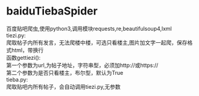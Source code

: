 # baiduTiebaSpider  
百度贴吧爬虫,使用python3,调用模块requests,re,beautifulsoup4,lxml  
tiezi.py:  
  爬取帖子内所有发言，无法爬楼中楼，可选只看楼主,图片加文字一起爬，保存格式html，带换行  
  函数gettiezi():  
    第一个参数为url,为帖子地址，字符串型，必须加http://或https://  
    第二个参数为是否只看楼主，布尔型，默认为True  
tieba.py:  
  爬取贴吧内所有帖子，会自动调用tiezi.py,无参数  
